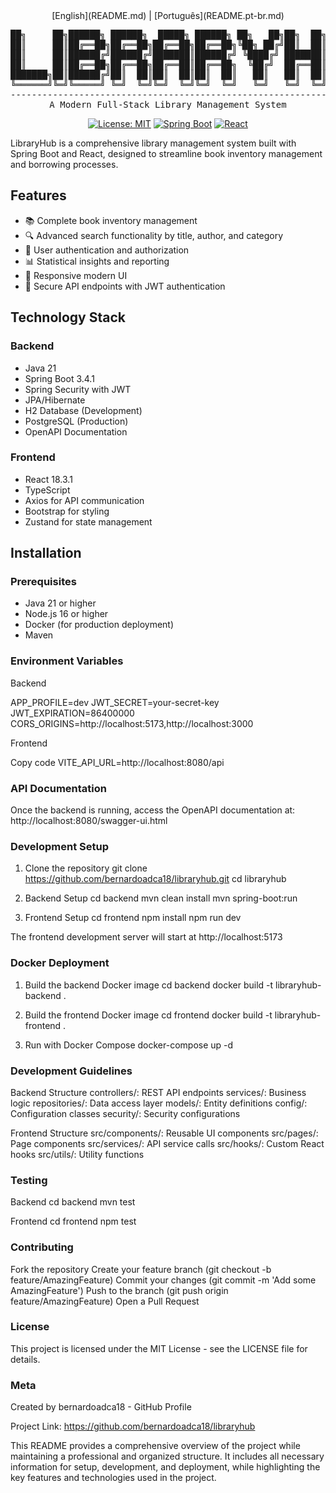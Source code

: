<div align="center">
[English](README.md) | [Português](README.pt-br.md)
<pre>
██╗     ██╗██████╗ ██████╗  █████╗ ██████╗ ██╗   ██╗██╗  ██╗██╗   ██╗██████╗ 
██║     ██║██╔══██╗██╔══██╗██╔══██╗██╔══██╗╚██╗ ██╔╝██║  ██║██║   ██║██╔══██╗
██║     ██║██████╔╝██████╔╝███████║██████╔╝ ╚████╔╝ ███████║██║   ██║██████╔╝
██║     ██║██╔══██╗██╔══██╗██╔══██║██╔══██╗  ╚██╔╝  ██╔══██║██║   ██║██╔══██╗
███████╗██║██████╔╝██║  ██║██║  ██║██║  ██║   ██║   ██║  ██║╚██████╔╝██████╔╝
╚══════╝╚═╝╚═════╝ ╚═╝  ╚═╝╚═╝  ╚═╝╚═╝  ╚═╝   ╚═╝   ╚═╝  ╚═╝ ╚═════╝ ╚═════╝ 
---------------------------------------------------------------------------
A Modern Full-Stack Library Management System
</pre>

[![License: MIT](https://img.shields.io/badge/License-MIT-yellow.svg)](https://opensource.org/licenses/MIT)
[![Spring Boot](https://img.shields.io/badge/Spring%20Boot-3.4.1-brightgreen.svg)](https://spring.io/projects/spring-boot)
[![React](https://img.shields.io/badge/React-18.3.1-blue.svg)](https://reactjs.org/)

</div>

LibraryHub is a comprehensive library management system built with Spring Boot and React, designed to streamline book inventory management and borrowing processes.

## Features

- 📚 Complete book inventory management
- 🔍 Advanced search functionality by title, author, and category
- 👥 User authentication and authorization
- 📊 Statistical insights and reporting
- 📱 Responsive modern UI
- 🔐 Secure API endpoints with JWT authentication

## Technology Stack

### Backend
- Java 21
- Spring Boot 3.4.1
- Spring Security with JWT
- JPA/Hibernate
- H2 Database (Development)
- PostgreSQL (Production)
- OpenAPI Documentation

### Frontend
- React 18.3.1
- TypeScript
- Axios for API communication
- Bootstrap for styling
- Zustand for state management

## Installation

### Prerequisites
- Java 21 or higher
- Node.js 16 or higher
- Docker (for production deployment)
- Maven

### Environment Variables

Backend

APP_PROFILE=dev
JWT_SECRET=your-secret-key
JWT_EXPIRATION=86400000
CORS_ORIGINS=http://localhost:5173,http://localhost:3000

Frontend

Copy code
VITE_API_URL=http://localhost:8080/api

### API Documentation
Once the backend is running, access the OpenAPI documentation at:
http://localhost:8080/swagger-ui.html

### Development Setup

1. Clone the repository
git clone https://github.com/bernardoadca18/libraryhub.git
cd libraryhub

2. Backend Setup
cd backend
mvn clean install
mvn spring-boot:run

3. Frontend Setup
cd frontend
npm install
npm run dev

The frontend development server will start at http://localhost:5173

### Docker Deployment

1. Build the backend Docker image
cd backend
docker build -t libraryhub-backend .

2. Build the frontend Docker image
cd frontend
docker build -t libraryhub-frontend .

3. Run with Docker Compose
docker-compose up -d


### Development Guidelines
Backend Structure
controllers/: REST API endpoints
services/: Business logic
repositories/: Data access layer
models/: Entity definitions
config/: Configuration classes
security/: Security configurations

Frontend Structure
src/components/: Reusable UI components
src/pages/: Page components
src/services/: API service calls
src/hooks/: Custom React hooks
src/utils/: Utility functions


### Testing

Backend
cd backend
mvn test

Frontend
cd frontend
npm test


### Contributing
Fork the repository
Create your feature branch (git checkout -b feature/AmazingFeature)
Commit your changes (git commit -m 'Add some AmazingFeature')
Push to the branch (git push origin feature/AmazingFeature)
Open a Pull Request


### License
This project is licensed under the MIT License - see the LICENSE file for details.

### Meta
Created by bernardoadca18 - GitHub Profile

Project Link: https://github.com/bernardoadca18/libraryhub


This README provides a comprehensive overview of the project while maintaining a professional and organized structure. It includes all necessary information for setup, development, and deployment, while highlighting the key features and technologies used in the project.
